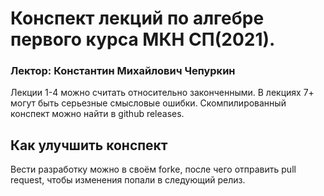 # Конспект лекций по алгебре первого курса МКН СП(2021).
### Лектор: Константин Михайлович Чепуркин
Лекции 1-4 можно считать относительно законченными. 
В лекциях 7+ могут быть серьезные смысловые ошибки.
Скомпилированный конспект можно найти в github releases.
## Как улучшить конспект
Вести разработку можно в своём forkе, после чего отправить
pull request, чтобы изменения попали в следующий релиз.
